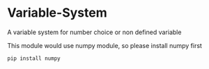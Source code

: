 # Variable-System
A variable system for number choice or non defined variable<br/>

This module would use numpy module, so please install numpy first<br/>

    pip install numpy
    

